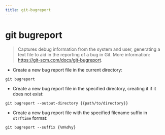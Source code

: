 ```yaml
---
title: git-bugreport
---
```

# git bugreport

> Captures debug information from the system and user, generating a text file to aid in the reporting of a bug in Git.
> More information: <https://git-scm.com/docs/git-bugreport>.

- Create a new bug report file in the current directory:

`git bugreport`

- Create a new bug report file in the specified directory, creating it if it does not exist:

`git bugreport --output-directory {{path/to/directory}}`

- Create a new bug report file with the specified filename suffix in `strftime` format:

`git bugreport --suffix {%m%d%y}`
